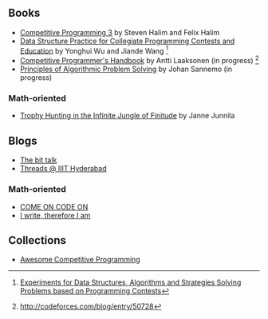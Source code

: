 ## Books
- [Competitive Programming 3](https://cpbook.net/) by Steven Halim and Felix Halim
- [Data Structure Practice for Collegiate Programming Contests and Education](https://www.crcpress.com/Data-Structure-Practice-for-Collegiate-Programming-Contests-and-Education/Wu-Wang/p/book/9781482215397)  by Yonghui Wu and Jiande Wang [^1]
- [Competitive Programmer's Handbook](https://cses.fi/book.html) by Antti Laaksonen (in progress) [^2]
- [Principles of Algorithmic Problem Solving](http://www.csc.kth.se/~jsannemo/slask/main.pdf) by Johan Sannemo (in progress)

### Math-oriented
- [Trophy Hunting in the Infinite Jungle of Finitude](http://qubit.pw/trophy.pdf) by Janne Junnila

## Blogs
- [The bit talk](http://mradwan.github.io/)
- [Threads @ IIIT Hyderabad](https://threads-iiith.quora.com/)

### Math-oriented
- [COME ON CODE ON](https://comeoncodeon.wordpress.com/)
- [I write, therefore I am](http://am-just-a-nobody.blogspot.is/)

## Collections
- [Awesome Competitive Programming](https://github.com/lnishan/awesome-competitive-programming)

[^1]: [Experiments for Data Structures, Algorithms and Strategies Solving Problems based on Programming Contests](http://www3.cs.stonybrook.edu/~rezaul/Spring-2015/CSE548/Yonghui-Wu/Yonghui-Wu-books.pdf)
[^2]: <http://codeforces.com/blog/entry/50728>